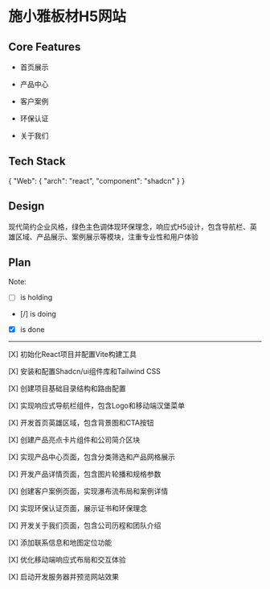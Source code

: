 # 施小雅板材H5网站

## Core Features

- 首页展示

- 产品中心

- 客户案例

- 环保认证

- 关于我们

## Tech Stack

{
  "Web": {
    "arch": "react",
    "component": "shadcn"
  }
}

## Design

现代简约企业风格，绿色主色调体现环保理念，响应式H5设计，包含导航栏、英雄区域、产品展示、案例展示等模块，注重专业性和用户体验

## Plan

Note: 

- [ ] is holding
- [/] is doing
- [X] is done

---

[X] 初始化React项目并配置Vite构建工具

[X] 安装和配置Shadcn/ui组件库和Tailwind CSS

[X] 创建项目基础目录结构和路由配置

[X] 实现响应式导航栏组件，包含Logo和移动端汉堡菜单

[X] 开发首页英雄区域，包含背景图和CTA按钮

[X] 创建产品亮点卡片组件和公司简介区块

[X] 实现产品中心页面，包含分类筛选和产品网格展示

[X] 开发产品详情页面，包含图片轮播和规格参数

[X] 创建客户案例页面，实现瀑布流布局和案例详情

[X] 实现环保认证页面，展示证书和环保理念

[X] 开发关于我们页面，包含公司历程和团队介绍

[X] 添加联系信息和地图定位功能

[X] 优化移动端响应式布局和交互体验

[X] 启动开发服务器并预览网站效果
